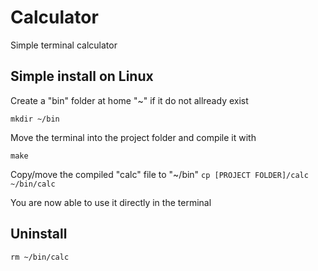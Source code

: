 # Calculator
Simple terminal calculator

## Simple install on Linux
Create a "bin" folder at home "~" if it do not allready exist

`mkdir ~/bin`

Move the terminal into the project folder and compile it with

`make`

Copy/move the compiled "calc" file to "~/bin"
`cp [PROJECT FOLDER]/calc ~/bin/calc`

You are now able to use it directly in the terminal

## Uninstall
`rm ~/bin/calc`
